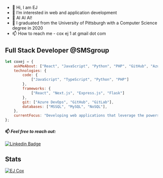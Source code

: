 - 👋 Hi, I am EJ
- 👀 I’m interested in web and application development
- 🤖 AI AI AI!
- 🌱 I graduated from the University of Pittsburgh with a Computer Science degree in 2020 
- 📫 How to reach me - cox ej 1 at gmail dot com

## __Full Stack Developer @SMSgroup__

```javascript
let coxej = {
    askMeAbout: ["React", "JavaScript", "Python", "PHP", "GitHub", "Azure", "Frontend", "Backend", "Sports", "Outdoors"],
    technologies: {
        code: {
            ["JavaScript", "TypeScript", "Python", "PHP"]
        },
        frameworks: {
            ["React", "Next.js", "Express.js", "Flask"]
        },
        git: ["Azure DevOps", "GitHub", "GitLab"],
        databases: ["MSSQL", "MySQL", "NoSQL"],
    },
    currentFocus: "Developing web applications that leverage the powers of AI to improve the way people work!"
};
```

#### 📫 ___Feel free to reach out:___
[![Linkedin Badge](https://img.shields.io/badge/-EJCox-blue?style=flat-square&logo=Linkedin&logoColor=white&link=https://www.linkedin.com/in/edward-cox-1b7336150/)](https://www.linkedin.com/in/edward-cox-1b7336150/)

## __Stats__
[![EJ Cox](https://github-readme-stats.vercel.app/api?username=coxej&show_icons=true&count_private=true&theme=dark)](https://https://github.com/coxej)
